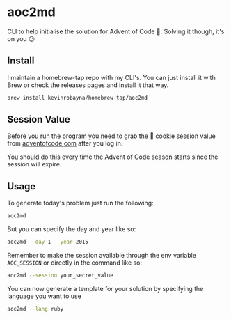 # aoc2md
CLI to help initialise the solution for Advent of Code 🎄. Solving it though, it's on you 😉

## Install

I maintain a homebrew-tap repo with my CLI's. You can just install it with Brew or check the releases pages and install it that way.

```sh
brew install kevinrobayna/homebrew-tap/aoc2md
```

## Session Value
Before you run the program you need to grab the 🍪 cookie session value from [adventofcode.com](adventofcode.com) after you log in.

You should do this every time the Advent of Code season starts since the session will expire.

## Usage

To generate today's problem just run the following:

```sh
aoc2md
```

But you can specify the day and year like so:

```sh
aoc2md --day 1 --year 2015
```

Remember to make the session available through the env variable `AOC_SESSION` or directly in the command like so:

```sh
aoc2md --session your_secret_value
```

You can now generate a template for your solution by specifying the language you want to use

```sh
aoc2md --lang ruby
```
